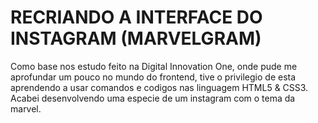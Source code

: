 # RECRIANDO A INTERFACE DO INSTAGRAM (MARVELGRAM)

Como base nos estudo feito na Digital Innovation One, onde pude me aprofundar um pouco no mundo do frontend,
tive o privilegio de esta aprendendo a usar comandos e codigos nas linguagem HTML5 & CSS3.
Acabei desenvolvendo uma especie de um instagram com o tema da marvel.
